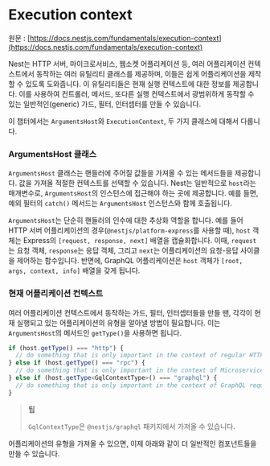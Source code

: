 # Execution context

원문 : [https://docs.nestjs.com/fundamentals/execution-context](https://docs.nestjs.com/fundamentals/execution-context)

Nest는 HTTP 서버, 마이크로서비스, 웹소켓 어플리케이션 등, 여러 어플리케이션 컨텍스트에서 동작하는 여러 유틸리티 클래스를 제공하며, 이들은 쉽게 어플리케이션을 제작할 수 있도록 도와줍니다. 이 유틸리티들은 현재 실행 컨텍스트에 대한 정보를 제공합니다. 이를 사용하여 컨트롤러, 메서드, 또다른 실행 컨텍스트에서 광범위하게 동작할 수 있는 일반적인(generic) 가드, 필터, 인터셉터를 만들 수 있습니다.

이 챕터에서는 `ArgumentsHost`와 `ExecutionContext`, 두 가지 클래스에 대해서 다룹니다.

### ArgumentsHost 클래스

`ArgumentsHost` 클래스는 핸들러에 주어질 값들을 가져올 수 있는 메서드들을 제공합니다. 값을 가져올 적절한 컨텍스트를 선택할 수 있습니다. Nest는 일반적으로 `host`라는 매개변수로, `ArgumentsHost`의 인스턴스에 접근해야 하는 곳에 제공합니다. 예를 들면, 예외 필터의 `catch()` 메서드는 `ArgumentsHost` 인스턴스와 함께 호출됩니다.

`ArgumentsHost`는 단순히 핸들러의 인수에 대한 추상화 역할을 합니다. 예를 들어 HTTP 서버 어플리케이션의 경우(`@nestjs/platform-express`를 사용할 때), `host` 객체는 Express의 `[request, response, next]` 배열을 캡슐화합니다. 이때, `request`는 요청 객체, `response`는 응답 객체, 그리고 `next`는 어플리케이션의 요청-응답 사이클을 제어하는 함수입니다. 반면에, GraphQL 어플리케이션은 `host` 객체가 `[root, args, context, info]` 배열을 갖게 됩니다.

### 현재 어플리케이션 컨텍스트

여러 어플리케이션 컨텍스트에서 동작하는 가드, 필터, 인터셉터들을 만들 땐, 각각이 현재 실행되고 있는 어플리케이션의 유형을 알아낼 방법이 필요합니다. 이는 `ArgumentsHost`의 메서드인 `getType()`을 사용하면 됩니다.

```typescript
if (host.getType() === "http") {
  // do something that is only important in the context of regular HTTP requests (REST)
} else if (host.getType() === "rpc") {
  // do something that is only important in the context of Microservice requests
} else if (host.getType<GqlContextType>() === "graphql") {
  // do something that is only important in the context of GraphQL requests
}
```

> **팁**
>
> `GqlContextType`은 `@nestjs/graphql` 패키지에서 가져올 수 있습니다.

어플리케이션의 유형을 가져올 수 있으면, 이제 아래와 같이 더 일반적인 컴포넌트들을 만들 수 있습니다.
